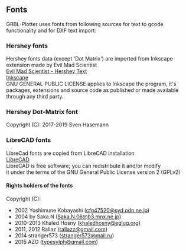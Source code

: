 ## Fonts
GRBL-Plotter uses fonts from following sources for text to gcode functionality and for DXF text import:  
  
### Hershey fonts   
Hershey fonts data (except 'Dot Matrix') are imported from Inkscape extension made by Evil Mad Scientist  
[Evil Mad Scientist - Hershey Text](https://www.evilmadscientist.com/2011/hershey-text-an-inkscape-extension-for-engraving-fonts/)  
[Inkscape](https://inkscape.org/de/)  
GNU GENERAL PUBLIC LICENSE applies to Inkscape the program, it's packages, extensions and source code as published or made available through any third party.  
  
### Hershey Dot-Matrix font
Copyright (C): 2017-2019 Sven Hasemann  
  
### LibreCAD fonts
LibreCad fonts are copied from LibreCAD installation   
[LibreCAD](http://librecad.org/cms/home.html)  
LibreCAD is free software; you can redistribute it and/or modify  
it under the terms of the GNU General Public License version 2 (GPLv2)  
  
#### Rights holders of the fonts ####  
Copyright (C):  
- 2002 Yoshimune Kobayashi (cfg47520@syd.odn.ne.jp)  
- 2004 by Saka.N (Saka.N.06@b3.mnx.ne.jp)  
- 2010-2013 Khaled Hosny (khaledhosny@eglug.org)  
- 2011, 2012 Rallaz (rallazz@gmail.com)  
- 2014 stranger573 (stranger573@mail.ru)  
- 2015 AZO (typesylph@gmail.com)  

